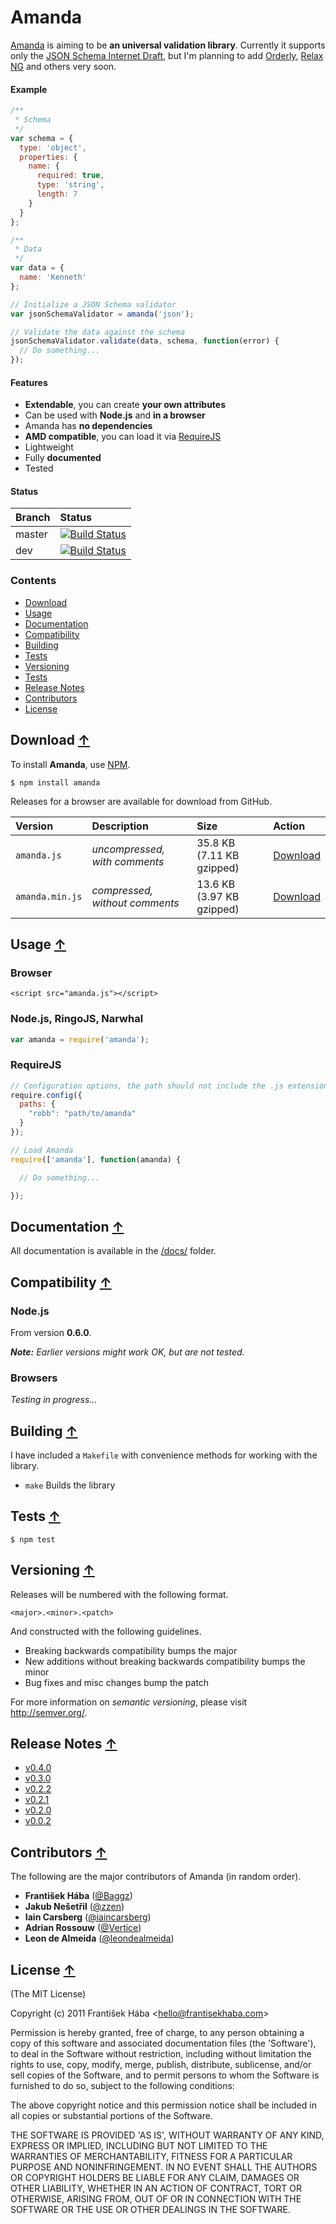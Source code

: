 <a name="amanda"></a>
# Amanda

[Amanda](https://github.com/Baggz/Amanda) is aiming to be **an universal validation library**. Currently it supports only the [JSON Schema Internet Draft](http://tools.ietf.org/html/draft-zyp-json-schema-03), but I'm planning to add [Orderly](http://orderly-json.org/), [Relax NG](http://relaxng.org/) and others very soon.

<a name="example"></a>
#### Example

```javascript
/**
 * Schema
 */
var schema = {
  type: 'object',
  properties: {
    name: {
      required: true,
      type: 'string',
      length: 7
    }
  }
};

/**
 * Data
 */
var data = {
  name: 'Kenneth'
};

// Initialize a JSON Schema validator
var jsonSchemaValidator = amanda('json');

// Validate the data against the schema
jsonSchemaValidator.validate(data, schema, function(error) {
  // Do something...
});
```

<a name="features"></a>
#### Features

* **Extendable**, you can create **your own attributes**
* Can be used with **Node.js** and **in a browser**
* Amanda has **no dependencies**
* **AMD compatible**, you can load it via [RequireJS](https://github.com/jrburke/requirejs)
* Lightweight
* Fully **documented**
* Tested

<a name="status"></a>
#### Status

| **Branch** | **Status** |
|:-----------|:----------|
| master | [![Build Status](https://secure.travis-ci.org/Baggz/Amanda.png?branch=master)](http://travis-ci.org/Baggz/Amanda) |
| dev | [![Build Status](https://secure.travis-ci.org/Baggz/Amanda.png?branch=dev)](http://travis-ci.org/Baggz/Amanda) |

<a name="contents"></a>
### Contents

<ul>
  <li><a href="#Download">Download</a></li>
  <li><a href="#Usage">Usage</a></li>
  <li><a href="#Documentation">Documentation</a></li>
  <li><a href="#Compatibility">Compatibility</a></li>
  <li><a href="#Building">Building</a></li>
  <li><a href="#Tests">Tests</a></li>
  <li><a href="#Versioning">Versioning</a></li>
  <li><a href="#Tests">Tests</a></li>
  <li><a href="#Release Notes">Release Notes</a></li>
  <li><a href="#Contributors">Contributors</a></li>
  <li><a href="#License">License</a></li>
</ul>

<a name="Download"></a>
## Download [&uarr;](#Contents)

To install **Amanda**, use [NPM](http://npmjs.org/).

```
$ npm install amanda
```

Releases for a browser are available for download from GitHub.

| **Version** | **Description** | **Size** | **Action** |
|:------------|:----------------|:---------|:-----------|
| `amanda.js` | *uncompressed, with comments* | 35.8 KB (7.11 KB gzipped) | [Download](https://raw.github.com/Baggz/Amanda/master/releases/latest/amanda.js) |
| `amanda.min.js` | *compressed, without comments* | 13.6 KB (3.97 KB gzipped) | [Download](https://raw.github.com/Baggz/Amanda/master/releases/latest/amanda.min.js) |

<a name="Uage"></a>
## Usage [&uarr;](#Contents)

### Browser

```
<script src="amanda.js"></script>
```

### Node.js, RingoJS, Narwhal

```javascript
var amanda = require('amanda');
```

### RequireJS

```javascript
// Configuration options, the path should not include the .js extension
require.config({
  paths: {
    "robb": "path/to/amanda"
  }
});

// Load Amanda
require(['amanda'], function(amanda) {

  // Do something...

});
```

<a name="Documentation"></a>
## Documentation [&uarr;](#Contents)

All documentation is available in the [/docs/](https://github.com/Baggz/Amanda/tree/master/examples) folder.

<a name="Compatibility"></a>
## Compatibility [&uarr;](#Contents)

### Node.js

From version **0.6.0**.

***Note:** Earlier versions might work OK, but are not tested.*

### Browsers

*Testing in progress...*

<a name="Building"></a>
## Building [&uarr;](#Contents)

I have included a `Makefile` with convenience methods for working with the library.

<ul>
  <li><code>make</code> Builds the library</li>
</ul>

<a name="Tests"></a>
## Tests [&uarr;](#Contents)

```
$ npm test
```

<a name="Versioning"></a>
## Versioning [&uarr;](#Contents)

Releases will be numbered with the following format.

```
<major>.<minor>.<patch>
```

And constructed with the following guidelines.

* Breaking backwards compatibility bumps the major
* New additions without breaking backwards compatibility bumps the minor
* Bug fixes and misc changes bump the patch

For more information on *semantic versioning*, please visit http://semver.org/.

<a name="ReleaseNotes"></a>
## Release Notes [&uarr;](#Contents)

* [v0.4.0](https://github.com/Baggz/Amanda/pull/35)
* [v0.3.0](https://github.com/Baggz/Amanda/pull/26)
* [v0.2.2](https://github.com/Baggz/Amanda/pull/15)
* [v0.2.1](https://github.com/Baggz/Amanda/pull/3)
* [v0.2.0](https://github.com/Baggz/Amanda/pull/2)
* [v0.0.2](https://github.com/Baggz/Amanda/pull/1)

<a name="Contributors"></a>
## Contributors [&uarr;](#Contents)

The following are the major contributors of Amanda (in random order).

* **František Hába** ([@Baggz](https://github.com/Baggz))
* **Jakub Nešetřil** ([@zzen](https://github.com/zzen))
* **Iain Carsberg** ([@iaincarsberg](https://github.com/iaincarsberg))
* **Adrian Rossouw** ([@Vertice](https://github.com/Vertice))
* **Leon de Almeida** ([@leondealmeida](https://github.com/leondealmeida))

<a name="License"></a>
## License [&uarr;](#Contents)

(The MIT License)

Copyright (c) 2011 František Hába &lt;hello@frantisekhaba.com&gt;

Permission is hereby granted, free of charge, to any person obtaining a copy of this software and associated documentation files (the 'Software'), to deal in the Software without restriction, including without limitation the rights to use, copy, modify, merge, publish, distribute, sublicense, and/or sell copies of the Software, and to permit persons to whom the Software is furnished to do so, subject to the following conditions:

The above copyright notice and this permission notice shall be included in all copies or substantial portions of the Software.

THE SOFTWARE IS PROVIDED 'AS IS', WITHOUT WARRANTY OF ANY KIND, EXPRESS OR IMPLIED, INCLUDING BUT NOT LIMITED TO THE WARRANTIES OF MERCHANTABILITY, FITNESS FOR A PARTICULAR PURPOSE AND NONINFRINGEMENT. IN NO EVENT SHALL THE AUTHORS OR COPYRIGHT HOLDERS BE LIABLE FOR ANY CLAIM, DAMAGES OR OTHER LIABILITY, WHETHER IN AN ACTION OF CONTRACT, TORT OR OTHERWISE, ARISING FROM, OUT OF OR IN CONNECTION WITH THE SOFTWARE OR THE USE OR OTHER DEALINGS IN THE SOFTWARE.